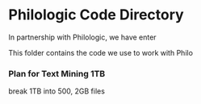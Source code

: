 # Philologic Code Directory

In partnership with Philologic, we have enter

This folder contains the code we use to work with Philo


### Plan for Text Mining 1TB 

break 1TB into 500, 2GB files 

